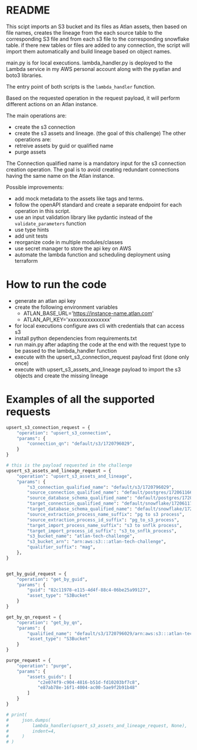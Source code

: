 # README
This scipt imports an S3 bucket and its files as Atlan assets, then based on file names, creates the lineage from the each source table to the corresponding S3 file and from each s3 file to the corresponding snowflake table.
if there new tables or files are added to any connection, the script will import them automatically and build lineage based on object names.

main.py is for local executions.
lambda_handler.py is deployed to the Lambda service in my AWS personal account along with the pyatlan and boto3 libraries.

The entry point of both scripts is the `lambda_handler` function.

Based on the requested operation in the request payload, it will perform different actions on an Atlan instance.

The main operations are:
- create the s3 connection
- create the s3 assets and lineage. (the goal of this challenge)
The other operations are:
- retreive assets by guid or qualified name
- purge assets

The Connection qualified name is a mandatory input for the s3 connection creation operation. The goal is to avoid creating redundant connections having the same name on the Atlan instance.

Possible improvements:
- add mock metadata to the assets like tags and terms.
- follow the openAPI standard and create a separate endpoint for each operation in this script.
- use an input validation library like pydantic instead of the `validate_parameters` function
- use type hints
- add unit tests
- reorganize code in multiple modules/classes
- use secret manager to store the api key on AWS
- automate the lambda function and scheduling deployment using terraform

# How to run the code
- generate an atlan api key
- create the following environment variables
    - ATLAN_BASE_URL='https://instance-name.atlan.com'
    - ATLAN_API_KEY='xxxxxxxxxxxxxxx'
- for local executions configure aws cli with credentials that can access s3
- install python dependencies from requirements.txt
- run main.py after adapting the code at the end with the request type to be passed to the lambda_handler function
- execute with the upsert_s3_connection_request payload first (done only once)
- execute with upsert_s3_assets_and_lineage payload to import the s3 objects and create the missing lineage

# Examples of all the supported requests
```python
upsert_s3_connection_request = {
    "operation": "upsert_s3_connection",
    "params": {
        "connection_qn": "default/s3/1720796029",
    }
}

# this is the payload requested in the challenge
upsert_s3_assets_and_lineage_request = {
    "operation": "upsert_s3_assets_and_lineage",
    "params": {
        "s3_connection_qualified_name": "default/s3/1720796029",
        "source_connection_qualified_name": "default/postgres/1720611661",
        "source_database_schema_qualified_name": "default/postgres/1720611661/FOOD_BEVERAGE/SALES_ORDERS",
        "target_connection_qualified_name": "default/snowflake/1720611799",
        "target_database_schema_qualified_name": "default/snowflake/1720611799/FOOD_BEVERAGE/SALES_ORDERS",
        "source_extraction_process_name_suffix": "pg to s3 process",
        "source_extraction_process_id_suffix": "pg_to_s3_process",
        "target_import_process_name_suffix": "s3 to snflk process",
        "target_import_process_id_suffix": "s3_to_snflk_process",
        "s3_bucket_name": "atlan-tech-challenge",
        "s3_bucket_arn": "arn:aws:s3:::atlan-tech-challenge",
        "qualifier_suffix": "mag",
    },
}


get_by_guid_request = {
    "operation": "get_by_guid",
    "params": {
        "guid": "82c11978-e115-4d4f-88c4-06be25a99127",
        "asset_type": "S3Bucket"
    }
}

get_by_qn_request = {
    "operation": "get_by_qn",
    "params": {
        "qualified_name": "default/s3/1720796029/arn:aws:s3:::atlan-tech-challenge-mag",
        "asset_type": "S3Bucket"
    }
}

purge_request = {
    "operation": "purge",
    "params": {
        "assets_guids": [
            "c2e074f9-c904-4816-b51d-fd10203bf7c8",
            "e87ab78e-16f1-4004-ac00-5ae9f2b91b48"
        ]
    }
}

# print(
#     json.dumps(
#         lambda_handler(upsert_s3_assets_and_lineage_request, None),
#         indent=4,
#     )
# )
```
